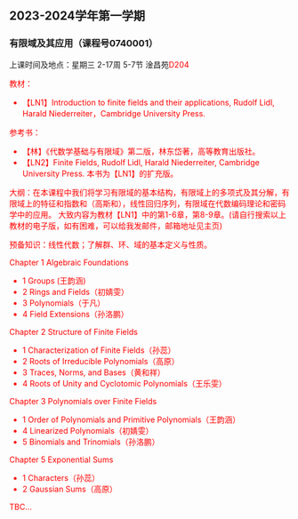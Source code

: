 ## 2023-2024学年第一学期
### 有限域及其应用（课程号0740001）

上课时间及地点：星期三	2-17周	5-7节 淦昌苑<font color=Red>D204<font>

教材：
* 【LN1】Introduction to finite fields and their applications, Rudolf Lidl, Harald Niederreiter，Cambridge University Press.

参考书：
* 【林】《代数学基础与有限域》第二版，林东岱著，高等教育出版社。
* 【LN2】Finite Fields, Rudolf Lidl, Harald Niederreiter, Cambridge University Press. 本书为【LN1】的扩充版。

大纲：在本课程中我们将学习有限域的基本结构，有限域上的多项式及其分解，有限域上的特征和指数和（高斯和），线性回归序列，有限域在代数编码理论和密码学中的应用。
大致内容为教材【LN1】中的第1-6章，第8-9章。(请自行搜索以上教材的电子版，如有困难，可以给我发邮件，邮箱地址见主页)

预备知识：线性代数；了解群、环、域的基本定义与性质。

Chapter 1 Algebraic Foundations
* 1 Groups (王韵涵)
* 2 Rings and Fields（初婧雯）
* 3 Polynomials（于凡）
* 4 Field Extensions（孙洛鹏）

Chapter 2 Structure of Finite Fields
* 1 Characterization of Finite Fields（孙蕊）
* 2 Roots of Irreducible Polynomials（高原）
* 3 Traces, Norms, and Bases（黄和祥）
* 4 Roots of Unity and Cyclotomic Polynomials（王乐雯）

Chapter 3 Polynomials over Finite Fields
* 1 Order of Polynomials and Primitive Polynomials（王韵涵）
* 4 Linearized Polynomials（初婧雯）
* 5 Binomials and Trinomials（孙洛鹏）

Chapter 5 Exponential Sums
* 1 Characters（孙蕊）
* 2 Gaussian Sums（高原）

TBC...

